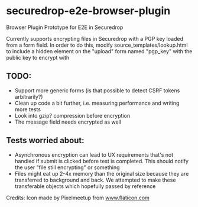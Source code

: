 # securedrop-e2e-browser-plugin
Browser Plugin Prototype for E2E in Securedrop

Currently supports encrypting files in Securedrop with a PGP key loaded from a form field. In order to do this, modify source_templates/lookup.html to include a hidden element on the "upload" form named "pgp_key" with the public key to encrypt with

## TODO: ##
* Support more generic forms (is that possible to detect CSRF tokens arbitrarily?)
* Clean up code a bit further, i.e. measuring performance and writing more tests
* Look into gzip? compression before encryption
* The message field needs encrypted as well

## Tests worried about: ##
* Asynchronous encryption can lead to UX requirements that's not handled if submit is clicked before test is completed. This should notify the user "file still encrypting" or something
* Files might eat up 2-4x memory than the original size because they are transferred to background and back. We attempted to make these transferable objects which hopefully passed by reference

Credits:
Icon made by Pixelmeetup from www.flaticon.com

